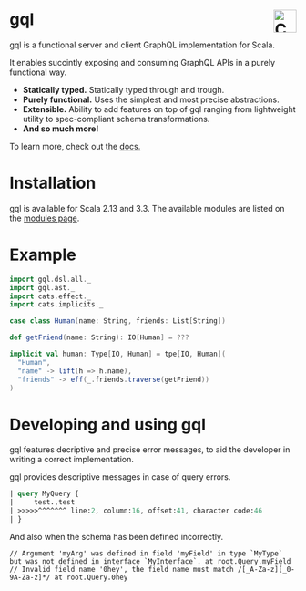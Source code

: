 # gql <a href="https://typelevel.org/cats/"><img src="https://typelevel.org/cats/img/cats-badge.svg" height="40px" align="right" alt="Cats friendly" /></a>

gql is a functional server and client GraphQL implementation for Scala.

It enables succintly exposing and consuming GraphQL APIs in a purely functional way.

* **Statically typed.** Statically typed through and trough.
* **Purely functional.** Uses the simplest and most precise abstractions.
* **Extensible.** Ability to add features on top of gql ranging from lightweight utility to spec-compliant schema transformations.
* **And so much more!**

To learn more, check out the [docs.](https://valdemargr.github.io/gql/)

# Installation
gql is available for Scala 2.13 and 3.3.
The available modules are listed on the [modules page](https://valdemargr.github.io/gql/docs/overview/modules).

# Example
```scala
import gql.dsl.all._
import gql.ast._
import cats.effect._
import cats.implicits._

case class Human(name: String, friends: List[String])

def getFriend(name: String): IO[Human] = ???

implicit val human: Type[IO, Human] = tpe[IO, Human](
  "Human",
  "name" -> lift(h => h.name),
  "friends" -> eff(_.friends.traverse(getFriend))
)
```

# Developing and using gql
gql features decriptive and precise error messages, to aid the developer in writing a correct implementation.

gql provides descriptive messages in case of query errors.
```graphql
| query MyQuery {
|     test.,test
| >>>>>^^^^^^^ line:2, column:16, offset:41, character code:46
| }
```
And also when the schema has been defined incorrectly.
```
// Argument 'myArg' was defined in field 'myField' in type `MyType` but was not defined in interface `MyInterface`. at root.Query.myField
// Invalid field name '0hey', the field name must match /[_A-Za-z][_0-9A-Za-z]*/ at root.Query.0hey
```

